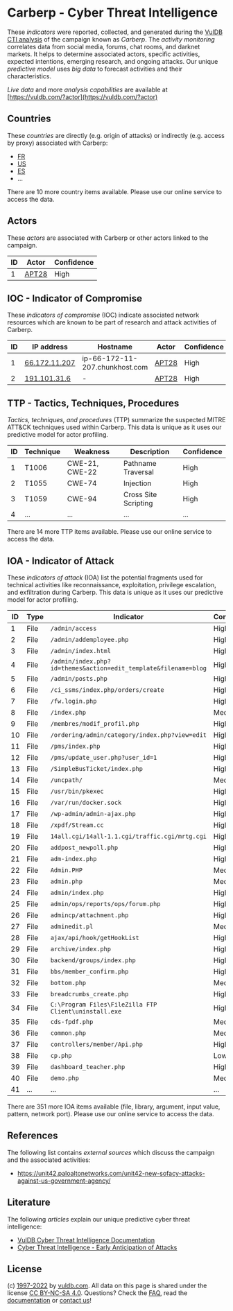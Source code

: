 # Carberp - Cyber Threat Intelligence

These _indicators_ were reported, collected, and generated during the [VulDB CTI analysis](https://vuldb.com/?kb.cti) of the campaign known as _Carberp_. The _activity monitoring_ correlates data from social media, forums, chat rooms, and darknet markets. It helps to determine associated actors, specific activities, expected intentions, emerging research, and ongoing attacks. Our unique _predictive model_ uses _big data_ to forecast activities and their characteristics.

_Live data_ and more _analysis capabilities_ are available at [https://vuldb.com/?actor](https://vuldb.com/?actor)

## Countries

These _countries_ are directly (e.g. origin of attacks) or indirectly (e.g. access by proxy) associated with Carberp:

* [FR](https://vuldb.com/?country.fr)
* [US](https://vuldb.com/?country.us)
* [ES](https://vuldb.com/?country.es)
* ...

There are 10 more country items available. Please use our online service to access the data.

## Actors

These _actors_ are associated with Carberp or other actors linked to the campaign.

ID | Actor | Confidence
-- | ----- | ----------
1 | [APT28](https://vuldb.com/?actor.apt28) | High

## IOC - Indicator of Compromise

These _indicators of compromise_ (IOC) indicate associated network resources which are known to be part of research and attack activities of Carberp.

ID | IP address | Hostname | Actor | Confidence
-- | ---------- | -------- | ----- | ----------
1 | [66.172.11.207](https://vuldb.com/?ip.66.172.11.207) | ip-66-172-11-207.chunkhost.com | [APT28](https://vuldb.com/?actor.apt28) | High
2 | [191.101.31.6](https://vuldb.com/?ip.191.101.31.6) | - | [APT28](https://vuldb.com/?actor.apt28) | High

## TTP - Tactics, Techniques, Procedures

_Tactics, techniques, and procedures_ (TTP) summarize the suspected MITRE ATT&CK techniques used within Carberp. This data is unique as it uses our predictive model for actor profiling.

ID | Technique | Weakness | Description | Confidence
-- | --------- | -------- | ----------- | ----------
1 | T1006 | CWE-21, CWE-22 | Pathname Traversal | High
2 | T1055 | CWE-74 | Injection | High
3 | T1059 | CWE-94 | Cross Site Scripting | High
4 | ... | ... | ... | ...

There are 14 more TTP items available. Please use our online service to access the data.

## IOA - Indicator of Attack

These _indicators of attack_ (IOA) list the potential fragments used for technical activities like reconnaissance, exploitation, privilege escalation, and exfiltration during Carberp. This data is unique as it uses our predictive model for actor profiling.

ID | Type | Indicator | Confidence
-- | ---- | --------- | ----------
1 | File | `/admin/access` | High
2 | File | `/admin/addemployee.php` | High
3 | File | `/admin/index.html` | High
4 | File | `/admin/index.php?id=themes&action=edit_template&filename=blog` | High
5 | File | `/admin/posts.php` | High
6 | File | `/ci_ssms/index.php/orders/create` | High
7 | File | `/fw.login.php` | High
8 | File | `/index.php` | Medium
9 | File | `/membres/modif_profil.php` | High
10 | File | `/ordering/admin/category/index.php?view=edit` | High
11 | File | `/pms/index.php` | High
12 | File | `/pms/update_user.php?user_id=1` | High
13 | File | `/SimpleBusTicket/index.php` | High
14 | File | `/uncpath/` | Medium
15 | File | `/usr/bin/pkexec` | High
16 | File | `/var/run/docker.sock` | High
17 | File | `/wp-admin/admin-ajax.php` | High
18 | File | `/xpdf/Stream.cc` | High
19 | File | `14all.cgi/14all-1.1.cgi/traffic.cgi/mrtg.cgi` | High
20 | File | `addpost_newpoll.php` | High
21 | File | `adm-index.php` | High
22 | File | `Admin.PHP` | Medium
23 | File | `admin.php` | Medium
24 | File | `admin/index.php` | High
25 | File | `admin/ops/reports/ops/forum.php` | High
26 | File | `admincp/attachment.php` | High
27 | File | `adminedit.pl` | Medium
28 | File | `ajax/api/hook/getHookList` | High
29 | File | `archive/index.php` | High
30 | File | `backend/groups/index.php` | High
31 | File | `bbs/member_confirm.php` | High
32 | File | `bottom.php` | Medium
33 | File | `breadcrumbs_create.php` | High
34 | File | `C:\Program Files\FileZilla FTP Client\uninstall.exe` | High
35 | File | `cds-fpdf.php` | Medium
36 | File | `common.php` | Medium
37 | File | `controllers/member/Api.php` | High
38 | File | `cp.php` | Low
39 | File | `dashboard_teacher.php` | High
40 | File | `demo.php` | Medium
41 | ... | ... | ...

There are 351 more IOA items available (file, library, argument, input value, pattern, network port). Please use our online service to access the data.

## References

The following list contains _external sources_ which discuss the campaign and the associated activities:

* https://unit42.paloaltonetworks.com/unit42-new-sofacy-attacks-against-us-government-agency/

## Literature

The following _articles_ explain our unique predictive cyber threat intelligence:

* [VulDB Cyber Threat Intelligence Documentation](https://vuldb.com/?kb.cti)
* [Cyber Threat Intelligence - Early Anticipation of Attacks](https://www.scip.ch/en/?labs.20201022)

## License

(c) [1997-2022](https://vuldb.com/?kb.changelog) by [vuldb.com](https://vuldb.com/?kb.about). All data on this page is shared under the license [CC BY-NC-SA 4.0](https://creativecommons.org/licenses/by-nc-sa/4.0/). Questions? Check the [FAQ](https://vuldb.com/?kb.faq), read the [documentation](https://vuldb.com/?kb) or [contact us](https://vuldb.com/?contact)!
